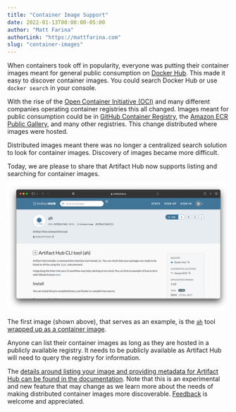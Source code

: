 ```yaml
---
title: "Container Image Support"
date: 2022-01-13T00:00:00-05:00
author: "Matt Farina"
authorLink: "https://mattfarina.com"
slug: "container-images"
---
```


When containers took off in popularity, everyone was putting their container images meant for general public consumption on [Docker Hub](https://hub.docker.com/). This made it easy to discover container images. You could search Docker Hub or use `docker search` in your console.

With the rise of the [Open Container Initiative (OCI)](https://opencontainers.org/) and many different companies operating container registries this all changed. Images meant for public consumption could be in [GitHub Container Registry](https://ghcr.io), the [Amazon ECR Public Gallery](https://gallery.ecr.aws/), and many other registries. This change distributed where images were hosted.

Distributed images meant there was no longer a centralized search solution to look for container images. Discovery of images became more difficult.

Today, we are please to share that Artifact Hub now supports listing and searching for container images.

[![The ah tool as an image listed on Artifact Hub](ah.png)](https://artifacthub.io/packages/container/ah/ah)
<!--more-->

The first image (shown above), that serves as an example, is the [`ah`](https://artifacthub.io/docs/topics/cli/) tool [wrapped up as a container image](https://artifacthub.io/packages/container/ah/ah).

Anyone can list their container images as long as they are hosted in a publicly available registry. It needs to be publicly available as Artifact Hub will need to query the registry for information.

The [details around listing your image and providing metadata for Artifact Hub can be found in the documentation](https://artifacthub.io/docs/topics/repositories/#container-images-repositories). Note that this is an experimental and new feature that may change as we learn more about the needs of making distributed container images more discoverable. [Feedback](https://github.com/artifacthub/hub/issues) is welcome and appreciated.
